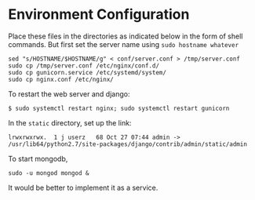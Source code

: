 Environment Configuration
=========================

Place these files in the directories as indicated below in the form of shell commands. But first set the server name using `sudo hostname whatever`

```
sed "s/HOSTNAME/$HOSTNAME/g" < conf/server.conf > /tmp/server.conf
sudo cp /tmp/server.conf /etc/nginx/conf.d/
sudo cp gunicorn.service /etc/systemd/system/
sudo cp nginx.conf /etc/nginx/
```
To restart the web server and django:
```
$ sudo systemctl restart nginx; sudo systemctl restart gunicorn
```

In the `static` directory, set up the link:
```
lrwxrwxrwx.  1 j userz   68 Oct 27 07:44 admin -> /usr/lib64/python2.7/site-packages/django/contrib/admin/static/admin
```

To start mongodb,
```
sudo -u mongod mongod &
```
It would be better to implement it as a service. 